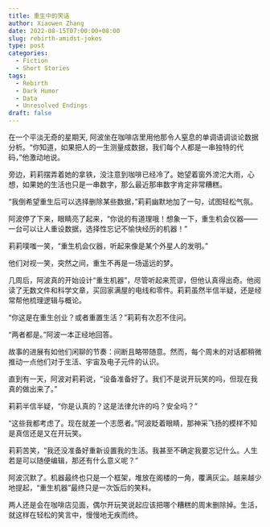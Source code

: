 ```yaml
---
title: 重生中的笑话
author: Xiaowen Zhang
date: 2022-08-15T07:00:00+08:00
slug: rebirth-amidst-jokes
type: post
categories:
  - Fiction
  - Short Stories
tags:
  - Rebirth
  - Dark Humor
  - Data
  - Unresolved Endings
draft: false
---
```


在一个平淡无奇的星期天, 阿波坐在咖啡店里用他那令人窒息的单调语调谈论数据分析。“你知道，如果把人的一生测量成数据，我们每个人都是一串独特的代码，”他激动地说。

旁边，莉莉摆弄着她的拿铁，没注意到咖啡已经冷了。她望着窗外滂沱大雨，心想，如果她的生活也只是一串数字，那么最近那串数字肯定非常糟糕。

“我倒希望重生后可以选择删除某些数据，”莉莉幽默地加了一句，试图轻松气氛。

阿波停了下来，眼睛亮了起来，“你说的有道理哦！想象一下，重生机会仪器——一台可以让人重设数据，选择性忘记不愉快经历的机器！”

莉莉噗嗤一笑，“重生机会仪器，听起来像是某个外星人的发明。”

他们对视一笑，突然之间，重生不再是一场遥远的梦。

几周后，阿波真的开始设计“重生机器”，尽管听起来荒谬，但他认真得出奇。他阅读了无数文件和科学文章，买回家满屋的电线和零件。莉莉虽然半信半疑，还是经常帮他梳理逻辑与概论。

“你这是在重生创业？或者重置生活？”莉莉有次忍不住问。

“两者都是。”阿波一本正经地回答。

故事的进展有如他们闲聊的节奏：间断且略带随意。然而，每个周末的对话都稍微推动一点他们对于生活、宇宙及电子元件的认识。

直到有一天，阿波对莉莉说，“设备准备好了。我们不是说开玩笑的吗，但现在我真的做出来了。”

莉莉半信半疑，“你是认真的？这是法律允许的吗？安全吗？”

“这些我都考虑了。现在就差一个志愿者。”阿波眨着眼睛，那神采飞扬的模样不知是真信还是又在开玩笑。

莉莉苦笑，“我还没准备好重新设置我的生活。我甚至不确定我要忘记什么。人生若是可以随便编辑，那还有什么意义呢？”

阿波沉默了。机器最终也只是一个框架，堆放在阁楼的一角，覆满灰尘。越来越少地提起，“重生机器”最终只是一次饭后的笑料。

两人还是会在咖啡店见面，偶尔开玩笑说起应该把哪个糟糕的周末删除掉。生活，就这样在轻松的笑言中，慢慢地无疾而终。